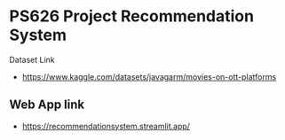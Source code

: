 # PS626 Project Recommendation System
Dataset Link
- https://www.kaggle.com/datasets/javagarm/movies-on-ott-platforms
## Web App link
- https://recommendationsystem.streamlit.app/
